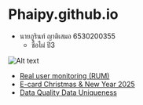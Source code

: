 # Phaipy.github.io

- นายภูรินท์ ญาติเสมอ 6530200355
  - ชื่อไผ่ ปี3

![Alt text](Img/received_1518586468807450.jpeg)

-  [Real user monitoring (RUM)](real-user-monitoring.md)
-  [E-card Christmas & New Year 2025](e-card-Christmas-NewYear2025.md)
-  [Data Quality Data Uniqueness](Data-Uniqueness.md)
